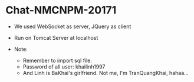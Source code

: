 # Chat-NMCNPM-20171

- We used WebSocket as server, JQuery as client
- Run on Tomcat Server at localhost

- Note: 
	+ Remember to import sql file.
	+ Password of all user: khailinh1997
	+ And Linh is BaKhai's girlfriend. Not me, I'm TranQuangKhai, hahaa...
